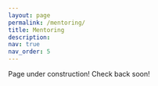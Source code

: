 ```yaml
---
layout: page
permalink: /mentoring/
title: Mentoring
description:
nav: true
nav_order: 5
---
```

Page under construction! Check back soon!
